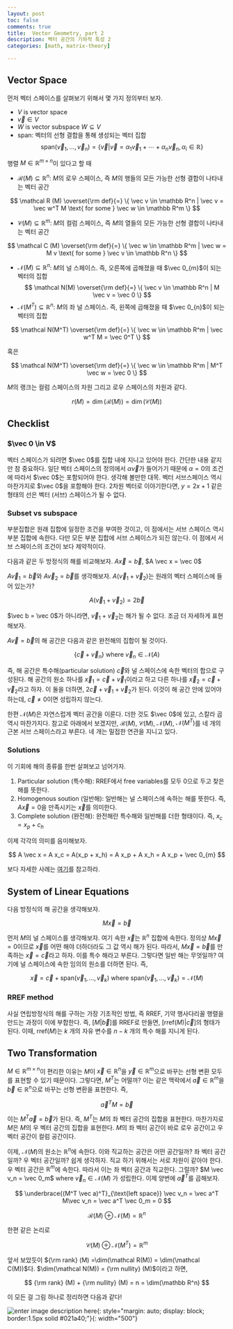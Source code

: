 ```yaml
---
layout: post
toc: false
comments: true
title:  Vector Geometry, part 2 
description: 벡터 공간의 기하적 특성 2
categories: [math, matrix-theory]

---
```


## Vector Space 

먼저 벡터 스페이스를 살펴보기 위해서 몇 가지 정의부터 보자. 


- $V$ is vector space 
- $\vec v \in V$
- $W$ is vector subspace $W \subseteq V$
- span: 벡터의 선형 결합을 통해 생성되는 벡터 집합 
$$
\text{span}(\vec v_1, \dotsc, \vec v_n) = \{\vec v | \vec v = \alpha_1 \vec v_1 + \dotsb + \alpha_n \vec v_n, \alpha_i \in \mathbb R \}
$$

행렬 $M \in \mathbb R^{m \times n}$이 있다고 할 때 

- $\mathcal R(M) \subseteq \mathbb R^n$: $M$의 로우 스페이스, 즉 $M$의 행들의 모든 가능한 선형 결합이 나타내는 벡터 공간 

$$
\mathcal R (M) \overset{\rm def}{=} \{ \vec v \in \mathbb R^n | \vec v = \vec w^T M \text{ for some } \vec w \in \mathbb R^m \}
$$

- $\mathcal C(M) \subseteq \mathbb R^m$: $M$의 컬럼 스페이스, 즉 $M$의 열들의 모든 가능한 선형 결합이 나타내는 벡터 공간 

$$
\mathcal C (M) \overset{\rm def}{=} \{ \vec w \in \mathbb R^m | \vec w = M v \text{ for some } \vec v \in \mathbb R^n \}
$$

- $\mathcal N(M) \subseteq \mathbb R^n$: $M$의 널 스페이스. 즉, 오른쪽에 곱해졌을 때 $\vec 0_{m}$이 되는 벡터의 집합 
$$
\mathcal N(M) \overset{\rm def}{=} \{ \vec v \in \mathbb R^n | M \vec v = \vec 0 \}
$$
- $\mathcal N(M^T) \subseteq \mathbb R^n$: $M$의 좌 널 스페이스. 즉, 왼쪽에 곱해졌을 때 $\vec 0_{n}$이 되는 벡터의 집합 

$$
\mathcal N(M^T) \overset{\rm def}{=} \{ \vec w \in \mathbb R^m | \vec w^T M  = \vec 0^T \}
$$

혹은 

$$
\mathcal N(M^T) \overset{\rm def}{=} \{ \vec w \in \mathbb R^m | M^T \vec w = \vec 0 \}
$$

$M$의 랭크는 컬럼 스페이스의 차원 그리고 로우 스페이스의 차원과 같다. 

$$
r(M) = \dim(\mathcal R (M)) = \dim(\mathcal C(M))
$$

## Checklist 

### $\vec 0 \in V$

벡터 스페이스가 되려면 $\vec 0$를 집합 내에 지니고 있어야 한다. 간단한 내용 같지만 참 중요하다. 일단 벡터 스페이스의 정의에서 $\alpha \vec v$가 들어가기 때문에 $\alpha=0$의 조건에 따라서 $\vec 0$는 포함되어야 한다. 생각해 볼만한 대목. 벡터 서브스페이스 역시 마찬가지로 $\vec 0$을 포함해야 한다. 2차원 벡터로 이야기한다면, $y = 2x + 1$ 같은 형태의 선은 벡터 (서브) 스페이스가 될 수 없다.  

### Subset vs subspace 

부분집합은 원래 집합에 일정한 조건을 부여한 것이고, 이 점에서는 서브 스페이스 역시 부분 집합에 속한다. 다만 모든 부분 집합에 서브 스페이스가 되진 않는다. 이 점에서 서브 스페이스의 조건이 보다 제약적이다. 

다음과 같은 두 방정식의 해를 비교해보자. $A \vec x = \vec b$, $A \vec x = \vec 0$

$A \vec v_1 = \vec b$와 $A \vec v_2 = \vec b$를 생각해보자. $A(\vec v_1 + \vec v_2)$는 원래의 벡터 스페이스에 들어 있는가? 

$$
A(\vec v_1 + \vec v_2) = 2 \vec b
$$ 

$\vec b = \vec 0$가 아니라면, $\vec v_1 + \vec v_2$는 해가 될 수 없다. 조금 더 자세하게 표현해보자. 

$A \vec v = \vec b$의 해 공간은 다음과 같은 완전해의 집합이 될 것이다. 

$$
\{ \vec c + \vec v_n\} \text{ where }\vec v_n \in \mathcal N (A)
$$

즉, 해 공간은 특수해(particular solution) $\vec c$와 널 스페이스에 속한 벡터의 합으로 구성된다. 해 공간의 원소 하나를 $\vec x_1 = \vec c + \vec v_1$이라고 하고 다른 하나를 $\vec x_2 = \vec c + \vec v_2$라고 하자. 이 둘을 더하면, $2 \vec c + \vec v_1 + \vec v_2$가 된다. 이것이 해 공간 안에 있어야 하는데, $\vec c \neq 0$이면 성립하지 않는다. 

한편 $\mathcal N(M)$은 자연스럽게 벡터 공간을 이룬다. 더한 것도 $\vec 0$에 있고, 스칼라 곱 역시 마찬가지다. 참고로 아래에서 보겠지만, $\mathcal R(M)$, $\mathcal C(M)$, $\mathcal N(M)$, $\mathcal N(M^T)$를 네 개의 근본 서브 스페이스라고 부른다. 네 개는 밀접한 연관을 지니고 있다. 

### Solutions 

이 기회에 해의 종류를 한번 살펴보고 넘어가자. 

1. Particular solution (특수해): RREF에서 free variables를 모두 0으로 두고 찾은 해를 뜻한다. 
2. Homogenous soution (일반해): 일반해는 널 스페이스에 속하는 해를 뜻한다. 즉, $A \vec x = 0$을 만족시키는 $\vec x$를 의미한다. 
3. Complete solution (완전해): 완전해란 특수해와 일반해를 더한 형태이다. 즉,  $x_c = x_p + c_h$

이제 각각의 의미를 음미해보자. 

$$
A \vec x = A x_c = A(x_p + x_h) = A x_p + A x_h = A x_p + \vec 0_{m}
$$

보다 자세한 사례는 [여기](https://m.blog.naver.com/crm06217/221674223212)를 참고하라. 

## System of Linear Equations

다음 방정식의 해 공간을 생각해보자. 

$$
M \vec x = \vec b
$$

먼저 $M$의 널 스페이스를 생각해보자. 여기 속한 $\vec x$는 $\mathbb R^n$ 집합에 속한다. 정의상 $M \vec x = 0$이므로 $\vec x$를 어떤 해야 더하더라도 그 값 역시 해가 된다. 따라서, $M \vec x = \vec b$를 만족하는 $\vec x = \vec c$라고 하자. 이를 특수 해라고 부른다. 그렇다면 일반 해는 무엇일까? 여기에 널 스페이스에 속한 임의의 원소를 더하면 된다. 즉, 

$$
\vec x = \vec c + \text{span}(\vec v_1, \dotsc, \vec v_k) \text{ where } \text{span}(\vec v_1, \dotsc, \vec v_k) = \mathcal N(M)
$$

### RREF method 

사실 연립방정식의 해를 구하는 가장 기초적인 방법, 즉 RREF, 기약 행사다리꼴 행렬을 만드는 과정이 이에 부합한다. 즉, $[M \lvert \vec b]$를 RREF로 만들면, $[\text{rref}(M) \vert \vec c]$의 형태가 된다. 이때, $\text{rref}(M)$는 $k$ 개의 자유 변수를 $n-k$ 개의 특수 해를 지니게 된다. 


## Two Transformation 

$M \in \mathbb R^{m \times n}$이 편리한 이유는 $M$이 $\vec x \in \mathbb R^n$을 $\vec y \in \mathbb R^m$으로 바꾸는 선형 변환 모두를 표현할 수 있기 때문이다. 그렇다면, $M^T$는 어떨까? 이는 같은 맥락에서  $\vec a \in \mathbb R^m$을 $\vec b \in \mathbb R^n$으로 바꾸는 선형 변환을 표현한다. 즉, 

$$
\vec a^T M = \vec b
$$

이는 $M^T \vec a= \vec b$가 된다. 즉, $M^T$는 $M$의 좌 벡터 공간의 집합을 표현한다. 마찬가지로 $M$은 $M$의 우 벡터 공간의 집합을 표현한다. $M$의 좌 벡터 공간이 바로 로우 공간이고 우 벡터 공간이 컬럼 공간이다. 

이제, $\mathcal N(M)$의 원소는 $\mathbb R^n$에 속한다. 이와 직교하는 공간은 어떤 공간일까? 좌 벡터 공간일까? 우 벡터 공간일까? 쉽게 생각하자. 직교 하기 위해서는 서로 차원이 같아야 한다. 우 벡터 공간은 $\mathbb R^m$에 속한다. 따라서 이는 좌 벡터 공간과 직교한다. 그럴까? $M \vec v_n = \vec 0_m$ where $\vec v_n \in \mathcal N(M)$ 가 성립한다. 이제 양번에 $\vec a^T$를 곱해보자. 

$$
\underbrace{(M^T \vec a)^T}_{\text{left space}} \vec v_n = \vec a^T M\vec v_n = \vec a^T \vec 0_m = 0
$$

$$
\mathcal R(M) \oplus \mathcal N(M) = \mathbb R^n
$$

한편 같은 논리로 

$$
\mathcal C(M) \oplus \mathcal N(M^T) = \mathbb R^m
$$

앞서 보았듯이 ${\rm rank} (M) =\dim(\mathcal R(M)) = \dim(\mathcal C(M))$다. $\dim(\mathcal N(M)) = {\rm nullity} (M)$이라고 하면, 

$$
{\rm rank} (M) + {\rm nullity} (M) = n = \dim(\mathbb R^n)
$$

이 모든 걸 그림 하나로 정리하면 다음과 같다! 

![enter image description here](https://www.cs.utexas.edu/users/flame/laff/alaff-beta/images/Chapter04/FundamentalSpaces.png){: style="margin: auto; display: block; border:1.5px solid #021a40;"}{: width="500"}
<!--stackedit_data:
eyJoaXN0b3J5IjpbODE4MTYyNTEwLDE5NzUwMzk5MzUsLTYzNj
I0MTEyNywtMTI5MDAyNTUyMiwyMDg4MDQzMzc0LC0yMDUyMjAx
NzQwLC04MzgyODM3MDddfQ==
-->